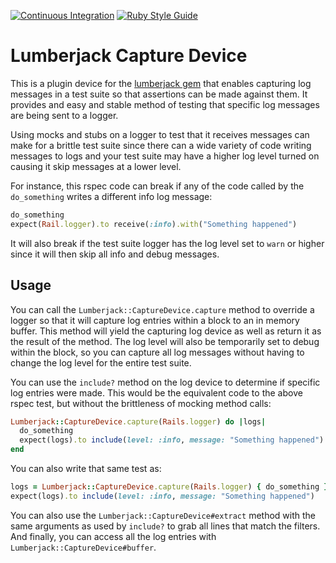 [![Continuous Integration](https://github.com/bdurand/lumberjack_capture_device/actions/workflows/continuous_integration.yml/badge.svg)](https://github.com/bdurand/lumberjack_capture_device/actions/workflows/continuous_integration.yml)
[![Ruby Style Guide](https://img.shields.io/badge/code_style-standard-brightgreen.svg)](https://github.com/testdouble/standard)

# Lumberjack Capture Device

This is a plugin device for the [lumberjack gem](https://github.com/bdurand/lumberjack) that enables capturing log messages in a test suite so that assertions can be made against them. It provides and easy and stable method of testing that specific log messages are being sent to a logger.

Using mocks and stubs on a logger to test that it receives messages can make for a brittle test suite since there can a wide variety of code writing messages to logs and your test suite may have a higher log level turned on causing it skip messages at a lower level.

For instance, this rspec code can break if any of the code called by the `do_something` writes a different info log message:

```ruby
do_something
expect(Rail.logger).to receive(:info).with("Something happened")
```

It will also break if the test suite logger has the log level set to `warn` or higher since it will then skip all info and debug messages.

## Usage

You can call the `Lumberjack::CaptureDevice.capture` method to override a logger so that it will capture log entries within a block to an in memory buffer. This method will yield the capturing log device as well as return it as the result of the method. The log level will also be temporarily set to debug within the block, so you can capture all log messages without having to change the log level for the entire test suite.

You can use the `include?` method on the log device to determine if specific log entries were made. This would be the equivalent code to the above rspec test, but without the brittleness of mocking method calls:

```ruby
Lumberjack::CaptureDevice.capture(Rails.logger) do |logs|
  do_something
  expect(logs).to include(level: :info, message: "Something happened")
end
```

You can also write that same test as:

```ruby
logs = Lumberjack::CaptureDevice.capture(Rails.logger) { do_something }
expect(logs).to include(level: :info, message: "Something happened")
```

You can also use the `Lumberjack::CaptureDevice#extract` method with the same arguments as used by `include?` to grab all lines that match the filters. And finally, you can access all the log entries with `Lumberjack::CaptureDevice#buffer`.
